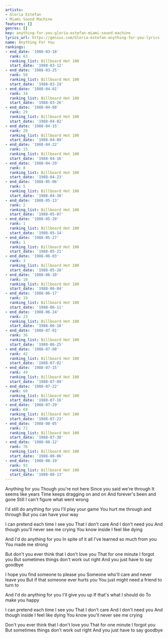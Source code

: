 ```yaml
---
artists:
- Gloria Estefan
- Miami Sound Machine
features: []
genres: []
key: anything-for-you-gloria-estefan-miami-sound-machine
lyrics_url: https://genius.com/Gloria-estefan-anything-for-you-lyrics
name: Anything For You
rankings:
- end_date: '1988-03-18'
  rank: 63
  ranking_list: Billboard Hot 100
  start_date: '1988-03-12'
- end_date: '1988-03-25'
  rank: 50
  ranking_list: Billboard Hot 100
  start_date: '1988-03-19'
- end_date: '1988-04-01'
  rank: 34
  ranking_list: Billboard Hot 100
  start_date: '1988-03-26'
- end_date: '1988-04-08'
  rank: 29
  ranking_list: Billboard Hot 100
  start_date: '1988-04-02'
- end_date: '1988-04-15'
  rank: 20
  ranking_list: Billboard Hot 100
  start_date: '1988-04-09'
- end_date: '1988-04-22'
  rank: 15
  ranking_list: Billboard Hot 100
  start_date: '1988-04-16'
- end_date: '1988-04-29'
  rank: 8
  ranking_list: Billboard Hot 100
  start_date: '1988-04-23'
- end_date: '1988-05-06'
  rank: 5
  ranking_list: Billboard Hot 100
  start_date: '1988-04-30'
- end_date: '1988-05-13'
  rank: 2
  ranking_list: Billboard Hot 100
  start_date: '1988-05-07'
- end_date: '1988-05-20'
  rank: 1
  ranking_list: Billboard Hot 100
  start_date: '1988-05-14'
- end_date: '1988-05-27'
  rank: 1
  ranking_list: Billboard Hot 100
  start_date: '1988-05-21'
- end_date: '1988-06-03'
  rank: 3
  ranking_list: Billboard Hot 100
  start_date: '1988-05-28'
- end_date: '1988-06-10'
  rank: 10
  ranking_list: Billboard Hot 100
  start_date: '1988-06-04'
- end_date: '1988-06-17'
  rank: 19
  ranking_list: Billboard Hot 100
  start_date: '1988-06-11'
- end_date: '1988-06-24'
  rank: 23
  ranking_list: Billboard Hot 100
  start_date: '1988-06-18'
- end_date: '1988-07-01'
  rank: 36
  ranking_list: Billboard Hot 100
  start_date: '1988-06-25'
- end_date: '1988-07-08'
  rank: 42
  ranking_list: Billboard Hot 100
  start_date: '1988-07-02'
- end_date: '1988-07-15'
  rank: 49
  ranking_list: Billboard Hot 100
  start_date: '1988-07-09'
- end_date: '1988-07-22'
  rank: 60
  ranking_list: Billboard Hot 100
  start_date: '1988-07-16'
- end_date: '1988-07-29'
  rank: 69
  ranking_list: Billboard Hot 100
  start_date: '1988-07-23'
- end_date: '1988-08-05'
  rank: 71
  ranking_list: Billboard Hot 100
  start_date: '1988-07-30'
- end_date: '1988-08-12'
  rank: 76
  ranking_list: Billboard Hot 100
  start_date: '1988-08-06'
- end_date: '1988-08-19'
  rank: 93
  ranking_list: Billboard Hot 100
  start_date: '1988-08-13'
---
```

Anything for you
Though you're not here
Since you said we're through
It seems like years
Time keeps dragging on and on
And forever's been and gone
Still I can't figure what went wrong

I'd still do anything for you
I'll play your game
You hurt me through and through
But you can have your way

I can pretend each time I see you
That I don't care
And I don't need you
And though you'll never see me crying
You know inside I feel like dying

And I'd do anything for you
In spite of it all
I've learned so much from you
You made me strong

But don't you ever think that
I don't love you
That for one minute
I forgot you
But sometimes things don't work out right
And you just have to say goodbye

I hope you find someone to please you
Someone who'll care and never leave you
But if that someone ever hurts you
You just might need a friend to turn to

And I'd do anything for you
I'll give you up
If that's what I should do
To make you happy

I can pretend each time I see you
That I don't care
And I don't need you
And though inside I feel like dying
You know you'll never see me crying

Don't you ever think that
I don't love you
That for one minute I forgot you
But sometimes things don't work out right
And you just have to say goodbye
